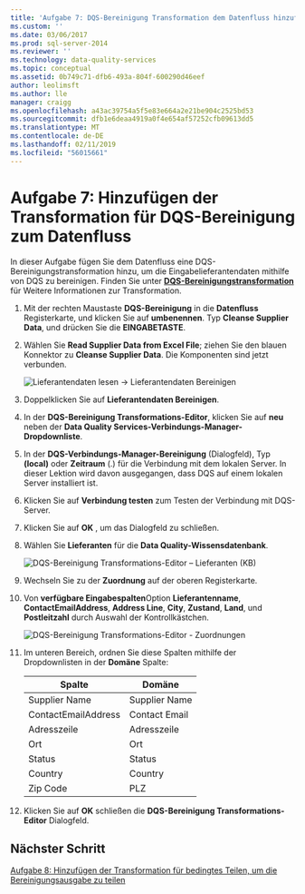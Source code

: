 ```yaml
---
title: 'Aufgabe 7: DQS-Bereinigung Transformation dem Datenfluss hinzufügen | Microsoft-Dokumentation'
ms.custom: ''
ms.date: 03/06/2017
ms.prod: sql-server-2014
ms.reviewer: ''
ms.technology: data-quality-services
ms.topic: conceptual
ms.assetid: 0b749c71-dfb6-493a-804f-600290d46eef
author: leolimsft
ms.author: lle
manager: craigg
ms.openlocfilehash: a43ac39754a5f5e83e664a2e21be904c2525bd53
ms.sourcegitcommit: dfb1e6deaa4919a0f4e654af57252cfb09613dd5
ms.translationtype: MT
ms.contentlocale: de-DE
ms.lasthandoff: 02/11/2019
ms.locfileid: "56015661"
---
```

# <a name="task-7-adding-dqs-cleansing-transform-to-the-data-flow"></a>Aufgabe 7: Hinzufügen der Transformation für DQS-Bereinigung zum Datenfluss
  In dieser Aufgabe fügen Sie dem Datenfluss eine DQS-Bereinigungstransformation hinzu, um die Eingabelieferantendaten mithilfe von DQS zu bereinigen. Finden Sie unter **[DQS-Bereinigungstransformation](https://msdn.microsoft.com/library/ee677619.aspx)** für Weitere Informationen zur Transformation.  
  
1.  Mit der rechten Maustaste **DQS-Bereinigung** in die **Datenfluss** Registerkarte, und klicken Sie auf **umbenennen**. Typ **Cleanse Supplier Data**, und drücken Sie die **EINGABETASTE**.  
  
2.  Wählen Sie **Read Supplier Data from Excel File**; ziehen Sie den blauen Konnektor zu **Cleanse Supplier Data**. Die Komponenten sind jetzt verbunden.  
  
     ![Lieferantendaten lesen -> Lieferantendaten Bereinigen](../../2014/tutorials/media/et-addingdqscleansingtransformtothedataflow-01.jpg "Lieferantendaten lesen -> Lieferantendaten bereinigen")  
  
3.  Doppelklicken Sie auf **Lieferantendaten Bereinigen**.  
  
4.  In der **DQS-Bereinigung Transformations-Editor**, klicken Sie auf **neu** neben der **Data Quality Services-Verbindungs-Manager-Dropdownliste**.  
  
5.  In der **DQS-Verbindungs-Manager-Bereinigung** (Dialogfeld), Typ **(local)** oder **Zeitraum** (.) für die Verbindung mit dem lokalen Server. In dieser Lektion wird davon ausgegangen, dass DQS auf einem lokalen Server installiert ist.  
  
6.  Klicken Sie auf **Verbindung testen** zum Testen der Verbindung mit DQS-Server.  
  
7.  Klicken Sie auf **OK** , um das Dialogfeld zu schließen.  
  
8.  Wählen Sie **Lieferanten** für die **Data Quality-Wissensdatenbank**.  
  
     ![DQS-Bereinigung Transformations-Editor – Lieferanten (KB)](../../2014/tutorials/media/et-addingdqscleansingtransformtothedataflow-02.jpg "DQS-Bereinigung Transformations-Editor – Lieferanten (KB)")  
  
9. Wechseln Sie zu der **Zuordnung** auf der oberen Registerkarte.  
  
10. Von **verfügbare Eingabespalten**Option **Lieferantenname**, **ContactEmailAddress**, **Address Line**, **City**, **Zustand**, **Land**, und **Postleitzahl** durch Auswahl der Kontrollkästchen.  
  
     ![DQS-Bereinigung Transformations-Editor - Zuordnungen](../../2014/tutorials/media/et-addingdqscleansingtransformtothedataflow-03.jpg "DQS-Bereinigung Transformations-Editor - Zuordnungen")  
  
11. Im unteren Bereich, ordnen Sie diese Spalten mithilfe der Dropdownlisten in der **Domäne** Spalte:  
  
    |Spalte|Domäne|  
    |------------|------------|  
    |Supplier Name|Supplier Name|  
    |ContactEmailAddress|Contact Email|  
    |Adresszeile|Adresszeile|  
    |Ort|Ort|  
    |Status|Status|  
    |Country|Country|  
    |Zip Code|PLZ|  
  
12. Klicken Sie auf **OK** schließen die **DQS-Bereinigung Transformations-Editor** Dialogfeld.  
  
## <a name="next-step"></a>Nächster Schritt  
 [Aufgabe 8: Hinzufügen der Transformation für bedingtes Teilen, um die Bereinigungsausgabe zu teilen](../../2014/tutorials/task-8-adding-conditional-split-transform-to-split-cleansing-output.md)  
  
  
